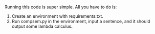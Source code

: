 Running this code is super simple. All you have to do is:
1. Create an environment with requirements.txt.
2. Run compsem.py in the environment, input a sentence, and it should output some lambda calculus.
